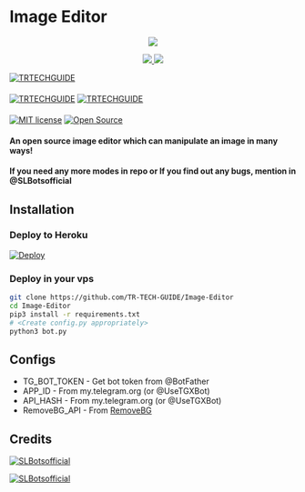 # Image Editor

<p align="center">
  <a href="https://www.python.org">
    <img src="http://ForTheBadge.com/images/badges/made-with-python.svg">

  </a>
</p>
<p align="center">
  <a href="https://github.com/TR-TECH-GUIDE/Image-Editor/stargazers">
    <img src="https://img.shields.io/github/stars/TR-TECH-GUIDE/Image-Editor?style=social">

  </a>
  
  <a href="https://github.com/TR-TECH-GUIDE/Image-Editor/fork">
    <img src="https://img.shields.io/github/forks/TR-TECH-GUIDE/Image-Editor?label=Fork&style=social">

  </a>  
</p>

[![TRTECHGUIDE](https://img.shields.io/badge/trtechguide-Group-orange?style=for-the-badge&logo=telegram)](https://telegram.dog/trtechguide)  
ㅤㅤㅤㅤㅤㅤㅤ  
[![TRTECHGUIDE](https://img.shields.io/badge/trtechguide-Support-red?style=flat&logo=telegram)](https://telegram.dog/trtechguide)  [![TRTECHGUIDE](https://img.shields.io/badge/trtechguide-Website-red?style=flat&logo=CodersRank)](https://trtechguide.wordpress.com/)  
ㅤㅤㅤㅤㅤㅤㅤ  
[![MIT license](https://img.shields.io/badge/License-MIT-blue?style=flat)](https://github.com/TR-TECH-GUIDE/Image-Editor/blob/main/COPYING)  [![Open Source](https://badges.frapsoft.com/os/v2/open-source.svg?v=103)](https://github.com/TR-TECH-GUIDE/Image-Editor)





#### An open source image editor which can manipulate an image in many ways!
#### If you need any more modes in repo or If you find out any bugs, mention in @SLBotsofficial

## Installation

### Deploy to Heroku
[![Deploy](https://www.herokucdn.com/deploy/button.svg)](https://heroku.com/deploy?template=https://github.com/TR-TECH-GUIDE/Image-Editor)

### Deploy in your vps
```sh
git clone https://github.com/TR-TECH-GUIDE/Image-Editor
cd Image-Editor
pip3 install -r requirements.txt
# <Create config.py appropriately>
python3 bot.py
```

## Configs

* TG_BOT_TOKEN  - Get bot token from @BotFather
* APP_ID        - From my.telegram.org (or @UseTGXBot)
* API_HASH      - From my.telegram.org (or @UseTGXBot)
* RemoveBG_API  - From [RemoveBG](https://www.remove.bg/b/background-removal-api)

## Credits

[![SLBotsofficial](https://img.shields.io/badge/Stack_Overflow-FE7A16?style=for-the-badge&logo=stack-overflow&logoColor=white)](https://stackoverflow.com/)

[![SLBotsofficial](https://img.shields.io/badge/Pyrogram%20-%23F37626.svg?&style=for-the-badge&logo=telegram&logoColor=white)](https://github.com/pyrogram/pyrogram)
